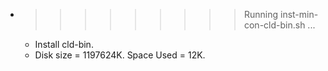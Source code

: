 * >>>>>>>>> Running inst-min-con-cld-bin.sh ...
  * Install cld-bin.
  * Disk size = 1197624K. Space Used = 12K.
